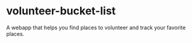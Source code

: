 # volunteer-bucket-list
A webapp that helps you find places to volunteer and track your favorite places.
